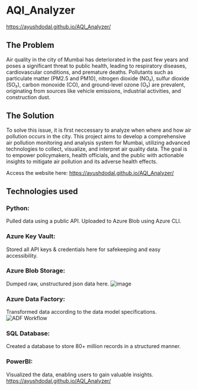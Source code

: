 # AQI_Analyzer
https://ayushdodal.github.io/AQI_Analyzer/

## The Problem
Air quality in the city of Mumbai has deteriorated in the past few years and poses a significant threat to public health, leading to respiratory diseases, cardiovascular conditions, and premature deaths. Pollutants such as particulate matter (PM2.5 and PM10), nitrogen dioxide (NO₂), sulfur dioxide (SO₂), carbon monoxide (CO), and ground-level ozone (O₃) are prevalent, originating from sources like vehicle emissions, industrial activities, and construction dust.

## The Solution
To solve this issue, it is first neccessary to analyze when where and how air pollution occurs in the city. This project aims to develop a comprehensive air pollution monitoring and analysis system for Mumbai, utilizing advanced technologies to collect, visualize, and interpret air quality data. The goal is to empower policymakers, health officials, and the public with actionable insights to mitigate air pollution and its adverse health effects.

Access the website here: https://ayushdodal.github.io/AQI_Analyzer/

## Technologies used

### Python: 
Pulled data using a public API. Uploaded to Azure Blob using Azure CLI.

### Azure Key Vault: 
Stored all API keys & credentials here for safekeeping and easy accessibility.

### Azure Blob Storage: 
Dumped raw, unstructured json data here.
![image](https://github.com/user-attachments/assets/6a19e695-f6f6-4cea-8c7d-2d45c12a221e)



### Azure Data Factory: 
Transformed data according to the data model specifications.
![ADF Workflow](https://github.com/user-attachments/assets/88333076-687a-4b64-aa9c-7780dda3ab27)


### SQL Database: 
Created a database to store 80+ million records in a structured manner.

### PowerBI: 
Visualized the data, enabling users to gain valuable insights. https://ayushdodal.github.io/AQI_Analyzer/
